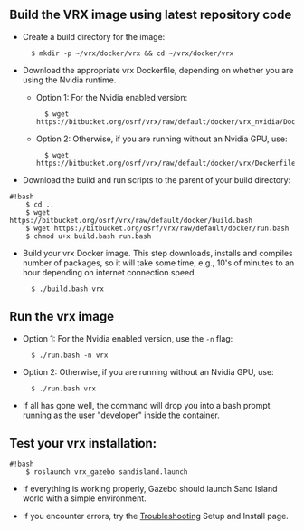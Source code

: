 ## Build the VRX image using latest repository code ##

* Create a build directory for the image:

        $ mkdir -p ~/vrx/docker/vrx && cd ~/vrx/docker/vrx

* Download the appropriate vrx Dockerfile, depending on whether you are using the Nvidia runtime.

    * Option 1: For the Nvidia enabled version:

            $ wget https://bitbucket.org/osrf/vrx/raw/default/docker/vrx_nvidia/Dockerfile

    * Option 2: Otherwise, if you are running without an Nvidia GPU, use:

            $ wget https://bitbucket.org/osrf/vrx/raw/default/docker/vrx/Dockerfile

* Download the build and run scripts to the parent of your build directory:

```
#!bash
    $ cd ..
    $ wget https://bitbucket.org/osrf/vrx/raw/default/docker/build.bash
    $ wget https://bitbucket.org/osrf/vrx/raw/default/docker/run.bash
    $ chmod u+x build.bash run.bash
```

* Build your vrx Docker image.  This step downloads, installs and compiles number of packages, so it will take some time, e.g., 10's of minutes to an hour depending on internet connection speed.

        $ ./build.bash vrx


## Run the vrx image ##

* Option 1: For the Nvidia enabled version, use the `-n` flag:

        $ ./run.bash -n vrx

* Option 2: Otherwise, if you are running without an Nvidia GPU, use:

        $ ./run.bash vrx

* If all has gone well, the command will drop you into a bash prompt running as the user "developer" inside the container.

## Test your vrx installation: ##

```
#!bash
    $ roslaunch vrx_gazebo sandisland.launch
```

* If everything is working properly, Gazebo should launch Sand Island world with a simple environment.

* If you encounter errors, try the [Troubleshooting](https://bitbucket.org/osrf/vrx/wiki/Troubleshooting) Setup and Install page.
